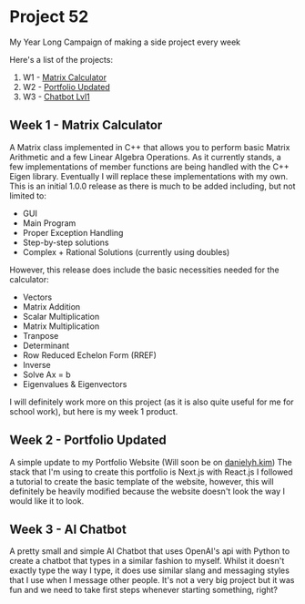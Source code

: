 # Project 52
 My Year Long Campaign of making a side project every week

 Here's a list of the projects:
 1. W1 - [Matrix Calculator](W1-Matrix-Calculator)
 1. W2 - [Portfolio Updated](W2-Portfolio-Updated)
 1. W3 - [Chatbot Lvl1](W3-Chatbot-Lvl1)

## Week 1 - Matrix Calculator
A Matrix class implemented in C++ that allows you to perform basic Matrix Arithmetic and a few Linear Algebra Operations.
As it currently stands, a few implementations of member functions are being handled with the C++ Eigen library. Eventually I will replace these implementations
with my own.
This is an initial 1.0.0 release as there is much to be added including, but not limited to:
- GUI
- Main Program
- Proper Exception Handling
- Step-by-step solutions
- Complex + Rational Solutions (currently using doubles)

However, this release does include the basic necessities needed for the calculator:
- Vectors
- Matrix Addition
- Scalar Multiplication
- Matrix Multiplication
- Tranpose
- Determinant
- Row Reduced Echelon Form (RREF)
- Inverse
- Solve Ax = b
- Eigenvalues & Eigenvectors

I will definitely work more on this project (as it is also quite useful for me for school work), but here is my week 1 product.

## Week 2 - Portfolio Updated
A simple update to my Portfolio Website (Will soon be on [danielyh.kim](https://danielyh.kim))
The stack that I'm using to create this portfolio is Next.js with React.js
I followed a tutorial to create the basic template of the website, however, this will definitely be heavily modified because the website doesn't look
the way I would like it to look.

## Week 3 - AI Chatbot
A pretty small and simple AI Chatbot that uses OpenAI's api with Python to create a chatbot that types in a similar fashion to myself. 
Whilst it doesn't exactly type the way I type, it does use similar slang and messaging styles that I use when I message other people.
It's not a very big project but it was fun and we need to take first steps whenever starting something, right?
